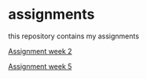 # assignments
this repository contains my assignments

[Assignment week 2](https://github.com/KennMeisen/assignments/blob/master/Assignment_week_2.ipynb) 

[Assignment week 5](https://github.com/KennMeisen/assignments/blob/master/Assignment_week_5.ipynb)
